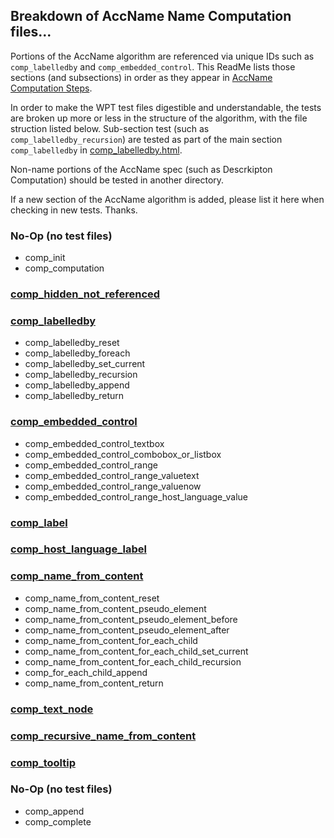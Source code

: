 
## Breakdown of AccName Name Computation files...  

Portions of the AccName algorithm are referenced via unique IDs such as `comp_labelledby` and `comp_embedded_control`. This ReadMe lists those sections (and subsections) in order as they appear in [AccName Computation Steps](https://w3c.github.io/accname/#computation-steps).

In order to make the WPT test files digestible and understandable, the tests are broken up more or less in the structure of the algorithm, with the file struction listed below. Sub-section test (such as `comp_labelledby_recursion`) are tested as part of the main section `comp_labelledby` in [comp_labelledby.html](comp_labelledby.html).

Non-name portions of the AccName spec (such as Descrkipton Computation) should be tested in another directory.

If a new section of the AccName algorithm is added, please list it here when checking in new tests. Thanks.

### No-Op (no test files)
- comp_init
- comp_computation

### [comp_hidden_not_referenced](comp_hidden_not_referenced.html)

### [comp_labelledby](comp_labelledby.html)
  - comp_labelledby_reset
  - comp_labelledby_foreach
  - comp_labelledby_set_current
  - comp_labelledby_recursion
  - comp_labelledby_append
  - comp_labelledby_return

### [comp_embedded_control](comp_embedded_control.html)
 - comp_embedded_control_textbox
 - comp_embedded_control_combobox_or_listbox
 - comp_embedded_control_range
 - comp_embedded_control_range_valuetext
 - comp_embedded_control_range_valuenow
 - comp_embedded_control_range_host_language_value

### [comp_label](comp_label.html)

### [comp_host_language_label](comp_host_language_label.html)

### [comp_name_from_content](comp_name_from_content.html)
  - comp_name_from_content_reset
  - comp_name_from_content_pseudo_element
  - comp_name_from_content_pseudo_element_before
  - comp_name_from_content_pseudo_element_after
  - comp_name_from_content_for_each_child
  - comp_name_from_content_for_each_child_set_current
  - comp_name_from_content_for_each_child_recursion
  - comp_for_each_child_append
  - comp_name_from_content_return

### [comp_text_node](comp_text_node.html)

### [comp_recursive_name_from_content](comp_recursive_name_from_content.html)

### [comp_tooltip](comp_tooltip.html)

### No-Op (no test files)
  - comp_append
  - comp_complete



